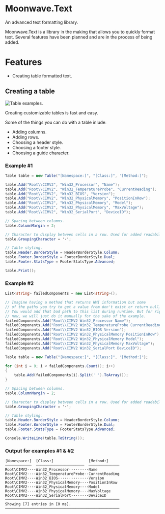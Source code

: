 # Moonwave.Text
An advanced text formatting library.

Moonwave.Text is a library in the making that allows you to quickly format text. Several features have been planned and are in the process of being added.

# Features
* Creating table formatted text.

## Creating a table
![Table examples.](https://www.dl.dropboxusercontent.com/s/v76vnkgrkbq0q3f/Photo%20Mar%2019%2C%2010%2026%2007%20PM.jpg?dl=0)

Creating customizable tables is fast and easy.

Some of the things you can do with a table inlude:
* Adding columns.
* Adding rows.
* Choosing a header style.
* Choosing a footer style.
* Choosing a guide character.

### Example #1
```c#
Table table = new Table("[Namespace:]", "[Class:]", "[Method:]");

table.Add("Root\\CIMV2", "Win32_Processor", "Name");
table.Add("Root\\CIMV2", "Win32_TemperatureProbe", "CurrentReading");
table.Add("Root\\CIMV2", "Win32_BIOS", "Version");
table.Add("Root\\CIMV2", "Win32_PhysicalMemory", "PositionInRow");
table.Add("Root\\CIMV2", "Win32_PhysicalMemory", "Model");
table.Add("Root\\CIMV2", "Win32_PhysicalMemory", "MaxVoltage");
table.Add("Root\\CIMV2", "Win32_SerialPort", "DeviceID");

// Spacing between columns.
table.ColumnMargin = 2;

// Character to display between cells in a row. Used for added readability.
table.GroupingCharacter = '·';

// Table styling.
table.Header.BorderStyle = HeaderBorderStyle.Column;
table.Footer.BorderStyle = FooterBorderStyle.Dual;
table.Footer.StatsType = FooterStatsType.Advanced;

table.Print();
```

### Example #2
```c#
List<string> failedComponents = new List<string>();

// Imagine having a method that returns WMI information but some
// of the paths you try to get a value from don't exist or return null.
// You would add that bad path to this list during runtime. But for right
// now, we will just do it manually for the sake of the example.
failedComponents.Add("Root\\CIMV2 Win32_Processor Name");
failedComponents.Add("Root\\CIMV2 Win32_TemperatureProbe CurrentReading");
failedComponents.Add("Root\\CIMV2 Win32_BIOS Version");
failedComponents.Add("Root\\CIMV2 Win32_PhysicalMemory PositionInRow");
failedComponents.Add("Root\\CIMV2 Win32_PhysicalMemory Model");
failedComponents.Add("Root\\CIMV2 Win32_PhysicalMemory MaxVoltage");
failedComponents.Add("Root\\CIMV2 Win32_SerialPort DeviceID");

Table table = new Table("[Namespace:]", "[Class:]", "[Method:]");

for (int i = 0; i < failedComponents.Count(); i++)
{
    table.Add(failedComponents[i].Split(' ').ToArray());
}

// Spacing between columns.
table.ColumnMargin = 2;

// Character to display between cells in a row. Used for added readability.
table.GroupingCharacter = '·';

// Table styling.
table.Header.BorderStyle = HeaderBorderStyle.Column;
table.Footer.BorderStyle = FooterBorderStyle.Dual;
table.Footer.StatsType = FooterStatsType.Advanced;

Console.WriteLine(table.ToString());
```
### Output for examples #1 & #2
```
[Namespace:]  [Class:]                [Method:]
────────────  ──────────────────────  ──────────────
Root\CIMV2····Win32_Processor·········Name
Root\CIMV2····Win32_TemperatureProbe··CurrentReading
Root\CIMV2····Win32_BIOS··············Version
Root\CIMV2····Win32_PhysicalMemory····PositionInRow
Root\CIMV2····Win32_PhysicalMemory····Model
Root\CIMV2····Win32_PhysicalMemory····MaxVoltage
Root\CIMV2····Win32_SerialPort········DeviceID
────────────────────────────────────────────────────
Showing [7] entries in [0 ms].
────────────────────────────────────────────────────
```
